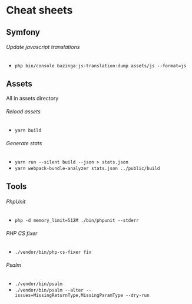# Cheat sheets

## Symfony
###### Update javascript translations
- `php bin/console bazinga:js-translation:dump assets/js --format=js`


## Assets
All in assets directory
###### Reload assets
- `yarn build`
###### Generate stats
- `yarn run --silent build --json > stats.json`
- `yarn webpack-bundle-analyzer stats.json ../public/build`


## Tools
###### PhpUnit
- `php -d memory_limit=512M ./bin/phpunit --stderr`

###### PHP CS fixer
- `./vendor/bin/php-cs-fixer fix`

###### Psalm
- `./vendor/bin/psalm`
- `./vendor/bin/psalm --alter --issues=MissingReturnType,MissingParamType --dry-run`
